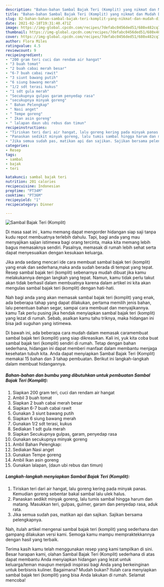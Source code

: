 ```yaml
---
description: "Bahan-bahan Sambal Bajak Teri (Komplit) yang nikmat dan Mudah Dibuat"
title: "Bahan-bahan Sambal Bajak Teri (Komplit) yang nikmat dan Mudah Dibuat"
slug: 82-bahan-bahan-sambal-bajak-teri-komplit-yang-nikmat-dan-mudah-dibuat
date: 2021-02-18T19:31:40.471Z
image: https://img-global.cpcdn.com/recipes/7defabc0456ded51/680x482cq70/sambal-bajak-teri-komplit-foto-resep-utama.jpg
thumbnail: https://img-global.cpcdn.com/recipes/7defabc0456ded51/680x482cq70/sambal-bajak-teri-komplit-foto-resep-utama.jpg
cover: https://img-global.cpcdn.com/recipes/7defabc0456ded51/680x482cq70/sambal-bajak-teri-komplit-foto-resep-utama.jpg
author: Flora Miles
ratingvalue: 4.5
reviewcount: 9
recipeingredient:
- "200 gram teri cuci dan rendam air hangat"
- "3 buah tomat"
- "2 buah cabai merah besar"
- "6-7 buah cabai rawit"
- "3 siunt bawang putih"
- "6 siung bawang merah"
- "1/2 sdt terasi kukus"
- "1 sdt gula merah"
- "Secukupnya gulpas garam penyedap rasa"
- "secukupnya minyak goreng"
- " Bahan Pelengkap"
- " Nasi anget"
- " Tempe goreng"
- " Ikan asin goreng"
- " lalapan daun ubi rebus dan timun"
recipeinstructions:
- "Tiriskan teri dari air hangat, lalu goreng kering pada minyak panas. Kemudian goreng sebentar bakal sambal lalu ulek halus."
- "Panaskan sedikit minyak goreng, lalu tumis sambal hingga harum dan matang. Masukkan teri, gulpas, gulmer, garam dan penyedap rasa, aduk rata."
- "Jika semua sudah pas, matikan api dan sajikan. Sajikan bersama pelengkapnya."
categories:
- Resep
tags:
- sambal
- bajak
- teri

katakunci: sambal bajak teri 
nutrition: 201 calories
recipecuisine: Indonesian
preptime: "PT34M"
cooktime: "PT36M"
recipeyield: "1"
recipecategory: Dinner

---
```



![Sambal Bajak Teri (Komplit)](https://img-global.cpcdn.com/recipes/7defabc0456ded51/680x482cq70/sambal-bajak-teri-komplit-foto-resep-utama.jpg)

Di masa  saat ini , kamu memang dapat mengorder hidangan siap saji tanpa kudu repot membuatnya terlebih dahulu. Tapi, bagi anda yang mau menyajikan sajian istimewa bagi orang tercinta, maka kita memang lebih bagus memasaknya sendiri. Pasalnya, memasak di rumah lebih sehat serta dapat menyesuaikan dengan kesukaan keluarga.

Jika anda sedang mencari ide cara membuat sambal bajak teri (komplit) yang enak dan sederhana,maka anda sudah berada di tempat yang tepat. Resep sambal bajak teri (komplit)  sebenarnya mudah dibuat jika kamu melakukannya dengan langkah yang tepat. Namun, kamu tidak perlu takut akan tidak berhasil dalam membuatnya 
karena dalam artikel ini kita akan mengulas sambal bajak teri (komplit) dengan hati-hati.  



Nah bagi anda yang akan memasak sambal bajak teri (komplit) yang enak, ada beberapa tahap yang dapat dilakukan, pertama memilih jenis bahan, lalu penentuan bahan segar, sampai cara membuat dan menyajikannya. kamu Tak perlu pusing jika hendak menyiapkan sambal bajak teri (komplit) yang lezat di rumah. Sebab, asalkan kamu  tahu triknya, maka hidangan ini bisa jadi suguhan yang istimewa.

Di bawah ini, ada beberapa cara mudah dalam memasak caramembuat sambal bajak teri (komplit) yang siap dikreasikan. Kali ini, yuk kita coba buat sambal bajak teri (komplit) sendiri di rumah. Tetap dengan bahan sederhana, hidangan ini dapat memberi manfaat dalam membantu menjaga kesehatan tubuh kita. Anda dapat menyiapkan Sambal Bajak Teri (Komplit) memakai 15 bahan dan 3 tahap pembuatan. Berikut ini langkah-langkah dalam membuat hidangannya.

<!--inarticleads1-->

##### Bahan-bahan dan bumbu yang dibutuhkan untuk pembuatan Sambal Bajak Teri (Komplit):

1. Siapkan 200 gram teri, cuci dan rendam air hangat
1. Ambil 3 buah tomat
1. Siapkan 2 buah cabai merah besar
1. Siapkan 6-7 buah cabai rawit
1. Gunakan 3 siunt bawang putih
1. Siapkan 6 siung bawang merah
1. Gunakan 1/2 sdt terasi, kukus
1. Sediakan 1 sdt gula merah
1. Siapkan Secukupnya gulpas, garam, penyedap rasa
1. Gunakan secukupnya minyak goreng
1. Ambil  Bahan Pelengkap:
1. Sediakan  Nasi anget
1. Gunakan  Tempe goreng
1. Ambil  Ikan asin goreng
1. Gunakan  lalapan, (daun ubi rebus dan timun)




<!--inarticleads2-->

##### Langkah-langkah menyiapkan Sambal Bajak Teri (Komplit):

1. Tiriskan teri dari air hangat, lalu goreng kering pada minyak panas. Kemudian goreng sebentar bakal sambal lalu ulek halus.
1. Panaskan sedikit minyak goreng, lalu tumis sambal hingga harum dan matang. Masukkan teri, gulpas, gulmer, garam dan penyedap rasa, aduk rata.
1. Jika semua sudah pas, matikan api dan sajikan. Sajikan bersama pelengkapnya.




Nah, itulah artikel mengenai  sambal bajak teri (komplit)  yang sederhana dan gampang dilakukan versi kami. Semoga kamu mampu mempraktekkannya dengan hasil yang terbaik. 

Terima kasih kamu telah menggunakan resep yang kami tampilkan di sini. Besar harapan kami, olahan  Sambal Bajak Teri (Komplit) sederhana di atas dapat membantu Anda menyiapkan hidangan yang lezat untuk keluarga/teman maupun menjadi inspirasi bagi Anda yang berkeinginan untuk berbisnis kuliner. Bagaimana? Mudah bukan? Itulah cara menyiapkan sambal bajak teri (komplit) yang bisa Anda lakukan di rumah. Selamat mencoba!

